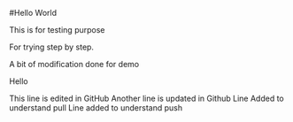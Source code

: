 #Hello World

This is for testing purpose

For trying step by step.

A bit of modification done for demo

Hello

This line is edited in GitHub
Another line is updated in Github
Line Added to understand pull
Line added to understand push
